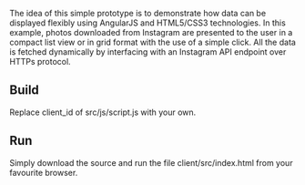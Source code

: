 The idea of this simple prototype is to demonstrate how data can be displayed flexibly using AngularJS and HTML5/CSS3 technologies. In this example, photos downloaded from Instagram are presented to the user in a compact list view or in grid format with the use of a simple click. All the data is fetched dynamically by interfacing with an Instagram API endpoint over HTTPs protocol.

## Build

Replace client_id of src/js/script.js with your own.

## Run

Simply download the source and run the file client/src/index.html from your favourite browser.